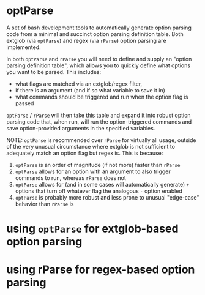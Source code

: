 # optParse
A set of bash development tools to automatically generate option parsing code from a minimal and succinct option parsing definition table. Both extglob (via `optParse`) and regex (via `rParse`) option parsing are implemented.

In both `optParse` and `rParse` you will need to define and supply an "option parsing definition table", which allows you to quickly define what options you want to be parsed. This includes:

* what flags are matched via an extglob/regex filter,
* if there is an argument (and if so what variable to save it in)
* what commands should be triggered and run when the option flag is passed

`optParse` / `rParse` will then take this table and expand it into robust option parsing code that, when run, will run the option-triggered commands and save option-provided arguments in the specified variables.

NOTE: `optParse` is recommended over `rParse` for virtually all usage, outside of the very unusual circumstance where extglob is not sufficient to adequately match an option flag but regex is. This is because:

1. `optParse` is an order of magnitude (if not more) faster than `rParse`
2. `optParse` allows for an option with an argument to also trigger commands to run, whereas `rParse` does not
3. `optParse` allows for (and in some cases will automatically generate) `+` options that turn off whatever flag the analogous `-` option enabled
4. `optParse` is probably more robust and less prone to unusual "edge-case" behavior than `rParse` is


# using `optParse` for extglob-based option parsing



# using rParse for regex-based option parsing
